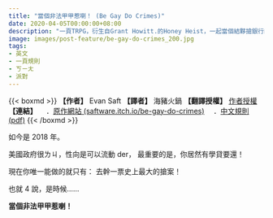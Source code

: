 ```yaml
---
title: "當個非法甲甲惹喇！ (Be Gay Do Crimes)"
date: 2020-04-05T00:00:00+08:00
description: "一頁TRPG，衍生自Grant Howitt.的Honey Heist，一起當個結夥搶銀行的甲甲！建議喝了酒再上！"
image: images/post-feature/be-gay-do-crimes_200.jpg
tags: 
- 英文
- 一頁規則
- ㄎㄧㄤ
- 派對
---
```

{{< boxmd >}}
**【作者】** Evan Saft
**【譯者】** 海豬火鍋
**【翻譯授權】** [作者授權](https://drive.google.com/file/d/1zfVJVrgDCeMdTyzrEsd3ybK3UJO7qdC6/view)
**【連結】**
　．[原作網站 (saftware.itch.io/be-gay-do-crimes)](https://saftware.itch.io/be-gay-do-crimes)
　．[中文規則 (pdf)](https://drive.google.com/file/d/1OJwuPJC-vkkRBkF4GH450_hBiKJr8RHI/view)
{{< /boxmd >}}

如今是 2018 年。

美國政府很ㄌㄐ，性向是可以流動 der，
最重要的是，你居然有學貸要還！

現在你唯一能做的就只有：
去幹一票史上最大的搶案！

也就 4 說，是時候……

**當個非法甲甲惹喇！**